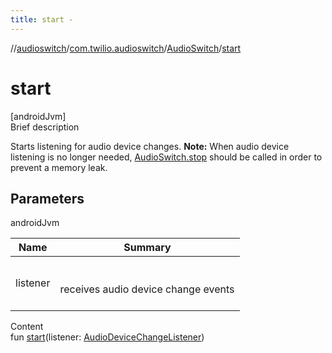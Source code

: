 ```yaml
---
title: start -
---
```

//[audioswitch](../../index.md)/[com.twilio.audioswitch](../index.md)/[AudioSwitch](index.md)/[start](start.md)



# start  
[androidJvm]  
Brief description  


Starts listening for audio device changes. **Note:** When audio device listening is no longer needed, [AudioSwitch.stop](stop.md) should be called in order to prevent a memory leak.



## Parameters  
  
androidJvm  
  
|  Name|  Summary| 
|---|---|
| listener| <br><br>receives audio device change events<br><br>
  
  
Content  
fun [start](start.md)(listener: [AudioDeviceChangeListener](../index.md#com.twilio.audioswitch/AudioDeviceChangeListener///PointingToDeclaration/))  



